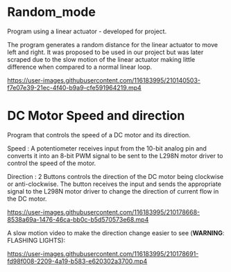 # Random_mode
Program using a linear actuator - developed for project.

The program generates a random distance for the linear actuator to move left and right. It was proposed to be used in our project but was later scraped due to the slow motion of the linear actuator making little difference when compared to a normal linear loop.

https://user-images.githubusercontent.com/116183995/210140503-f7e07e39-21ec-4f40-b9a9-cfe591964219.mp4

# DC Motor Speed and direction

Program that controls the speed of a DC motor and its direction.

Speed : A potentiometer receives input from the 10-bit analog pin and converts it into an 8-bit PWM signal to be sent to the L298N motor driver to control the speed of the motor.

Direction : 2 Buttons controls the direction of the DC motor being clockwise or anti-clockwise. The button receives the input and sends the appropriate signal to the L298N motor driver to change the direction of current flow in the DC motor.

https://user-images.githubusercontent.com/116183995/210178668-8538a69a-1476-46ca-bb0c-b5d570573e68.mp4

A slow motion video to make the direction change easier to see 
(**WARNING**: FLASHING LIGHTS): 

https://user-images.githubusercontent.com/116183995/210178691-fd98f008-2209-4a19-b583-e620302a3700.mp4

